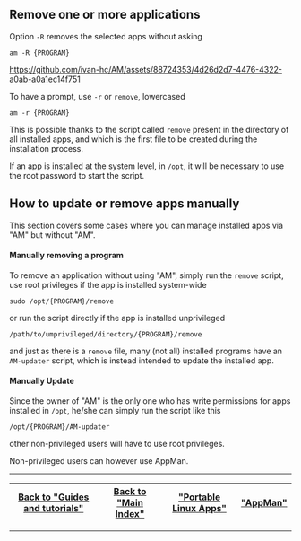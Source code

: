 ## Remove one or more applications
Option `-R` removes the selected apps without asking
```
am -R {PROGRAM}
```

https://github.com/ivan-hc/AM/assets/88724353/4d26d2d7-4476-4322-a0ab-a0a1ec14f751


To have a prompt, use `-r` or `remove`, lowercased
```
am -r {PROGRAM}
```
This is possible thanks to the script called `remove` present in the directory of all installed apps, and which is the first file to be created during the installation process.

If an app is installed at the system level, in `/opt`, it will be necessary to use the root password to start the script.

## How to update or remove apps manually
This section covers some cases where you can manage installed apps via "AM" but without "AM".

#### Manually removing a program
To remove an application without using "AM", simply run the `remove` script, use root privileges if the app is installed system-wide
```
sudo /opt/{PROGRAM}/remove
```
or run the script directly if the app is installed unprivileged
```
/path/to/umprivileged/directory/{PROGRAM}/remove
```
and just as there is a `remove` file, many (not all) installed programs have an `AM-updater` script, which is instead intended to update the installed app.

#### Manually Update
Since the owner of "AM" is the only one who has write permissions for apps installed in `/opt`, he/she can simply run the script like this
```
/opt/{PROGRAM}/AM-updater
```
other non-privileged users will have to use root privileges.

Non-privileged users can however use AppMan.

------------------------------------------------------------------------

| [Back to "Guides and tutorials"](../../README.md#guides-and-tutorials) | [Back to "Main Index"](../../README.md#main-index) | ["Portable Linux Apps"](https://portable-linux-apps.github.io/) | [ "AppMan" ](https://github.com/ivan-hc/AppMan) |
| - | - | - | - |

------------------------------------------------------------------------
